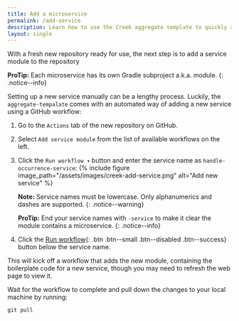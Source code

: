 ```yaml
---
title: Add a microservice
permalink: /add-service
description: Learn how to use the Creek aggregate template to quickly add new microservices to your aggregate repositories
layout: single
---
```


With a fresh new repository ready for use, the next step is to add a service module to the repository 

**ProTip:** Each microservice has its own Gradle subproject a.k.a. module.
{: .notice--info}

Setting up a new service manually can be a lengthy process. 
Luckily, the `aggregate-tempalate` comes with an automated way of adding a new service using a GitHub workflow:

1. Go to the `Actions` tab of the new repository on GitHub.
2. Select `Add service module` from the list of available workflows on the left.
3. Click the `Run workflow ▾` button and enter the service name as `handle-occurrence-service`: 
   {% include figure image_path="/assets/images/creek-add-service.png" alt="Add new service" %}

   **Note:** Service names must be lowercase. Only alphanumerics and dashes are supported.
   {: .notice--warning}

   **ProTip:** End your service names with `-service` to make it clear the module contains a microservice.
   {: .notice--info}
4. Click the [Run workflow](){: .btn .btn--small .btn--disabled .btn--success} button below the service name.

This will kick off a workflow that adds the new module, containing the boilerplate code for a new service,
though you may need to refresh the web page to view it. 

Wait for the workflow to complete and pull down the changes to your local machine by running:

```shell
git pull
```
